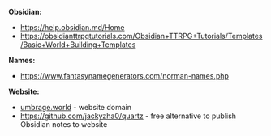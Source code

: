 **Obsidian:**
* https://help.obsidian.md/Home
* https://obsidianttrpgtutorials.com/Obsidian+TTRPG+Tutorials/Templates/Basic+World+Building+Templates

**Names:**
* https://www.fantasynamegenerators.com/norman-names.php

**Website:**
* [umbrage.world](https://umbrage.world) - website domain
* https://github.com/jackyzha0/quartz - free alternative to publish Obsidian notes to website
